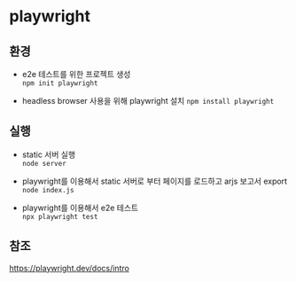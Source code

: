 # playwright

## 환경

* e2e 테스트를 위한 프로젝트 생성  
`npm init playwright`  

* headless browser 사용을 위해 playwright 설치
`npm install playwright`  

## 실행

* static 서버 실행  
`node server`   

* playwright를 이용해서 static 서버로 부터 페이지를 로드하고 arjs 보고서 export
`node index.js`  

* playwright를 이용해서 e2e 테스트  
`npx playwright test`  

## 참조

https://playwright.dev/docs/intro  
